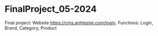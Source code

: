 # FinalProject_05-2024
Final project: Website https://cms.anhtester.com/login. Functions: Login, Brand, Category, Product
